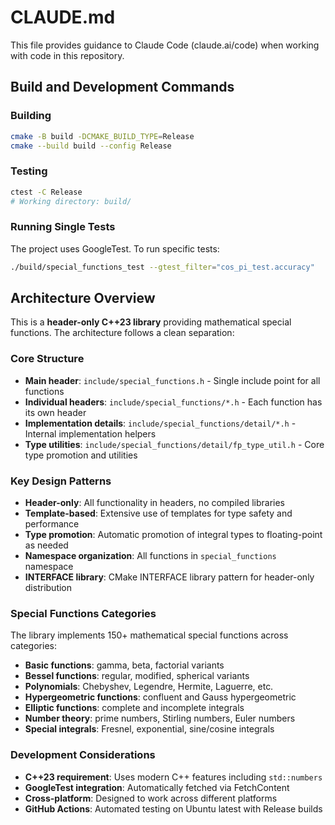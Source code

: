 # CLAUDE.md

This file provides guidance to Claude Code (claude.ai/code) when working with code in this repository.

## Build and Development Commands

### Building
```bash
cmake -B build -DCMAKE_BUILD_TYPE=Release
cmake --build build --config Release
```

### Testing  
```bash
ctest -C Release
# Working directory: build/
```

### Running Single Tests
The project uses GoogleTest. To run specific tests:
```bash
./build/special_functions_test --gtest_filter="cos_pi_test.accuracy"
```

## Architecture Overview

This is a **header-only C++23 library** providing mathematical special functions. The architecture follows a clean separation:

### Core Structure
- **Main header**: `include/special_functions.h` - Single include point for all functions
- **Individual headers**: `include/special_functions/*.h` - Each function has its own header
- **Implementation details**: `include/special_functions/detail/*.h` - Internal implementation helpers
- **Type utilities**: `include/special_functions/detail/fp_type_util.h` - Core type promotion and utilities

### Key Design Patterns
- **Header-only**: All functionality in headers, no compiled libraries
- **Template-based**: Extensive use of templates for type safety and performance
- **Type promotion**: Automatic promotion of integral types to floating-point as needed
- **Namespace organization**: All functions in `special_functions` namespace
- **INTERFACE library**: CMake INTERFACE library pattern for header-only distribution

### Special Functions Categories
The library implements 150+ mathematical special functions across categories:
- **Basic functions**: gamma, beta, factorial variants
- **Bessel functions**: regular, modified, spherical variants  
- **Polynomials**: Chebyshev, Legendre, Hermite, Laguerre, etc.
- **Hypergeometric functions**: confluent and Gauss hypergeometric
- **Elliptic functions**: complete and incomplete integrals
- **Number theory**: prime numbers, Stirling numbers, Euler numbers
- **Special integrals**: Fresnel, exponential, sine/cosine integrals

### Development Considerations
- **C++23 requirement**: Uses modern C++ features including `std::numbers`
- **GoogleTest integration**: Automatically fetched via FetchContent
- **Cross-platform**: Designed to work across different platforms
- **GitHub Actions**: Automated testing on Ubuntu latest with Release builds